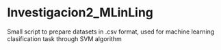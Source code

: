 # Investigacion2_MLinLing
Small script to prepare datasets in .csv format, used for machine learning clasification task through SVM algorithm

